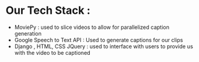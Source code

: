 # Our Tech Stack : 
- MoviePy : used to slice videos to allow for parallelized caption generation
- Google Speech to Text API : Used to generate captions for our clips
- Django , HTML, CSS JQuery : used to interface with users to provide us with the video to be captioned
